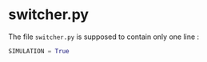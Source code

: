 # switcher.py

The file `switcher.py` is supposed to contain only one line :
```py
SIMULATION = True
```